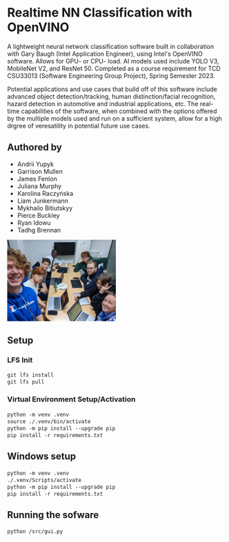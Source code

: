 # Realtime NN Classification with OpenVINO

A lightweight neural network classification software built in collaboration with Gary Baugh (Intel Application Engineer), using Intel's OpenVINO software. Allows for GPU- or CPU- load. AI models used include YOLO V3, MobileNet V2, and ResNet 50. Completed as a course requirement for TCD CSU33013 (Software Engineering Group Project), Spring Semester 2023.

Potential applications and use cases that build off of this software include advanced object detection/tracking, human distinction/facial recognition, hazard detection in automotive and industrial applications, etc. The real-time capabilities of the software, when combined with the options offered by the multiple models used and run on a sufficient system, allow for a high drgree of veresatility in potential future use cases.

## Authored by

- Andrii Yupyk
- Garrison Mullen
- James Fenlon
- Juliana Murphy
- Karolina Raczyńska
- Liam Junkermann
- Mykhailo Bitiutskyy
- Pierce Buckley
- Ryan Idowu
- Tadhg Brennan

<img src="https://github.com/mullen-zen/img-for-nn-readme/blob/main/photo.jpg?raw=true" alt="Group Photo" width="50%" height="50%">

## Setup

### LFS Init

``` {.sh}
git lfs install
git lfs pull
```

### Virtual Environment Setup/Activation

``` {.sh}
python -m venv .venv
source ./.venv/bin/activate
python -m pip install --upgrade pip
pip install -r requirements.txt
```

## Windows setup

``` {.cmd}
python -m venv .venv
./.venv/Scripts/activate
python -m pip install --upgrade pip
pip install -r requirements.txt
```

## Running the sofware

``` {.cmd}
python /src/gui.py
```
